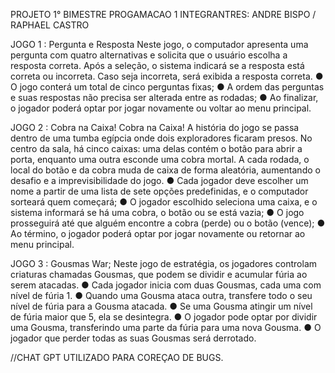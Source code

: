 PROJETO 1° BIMESTRE 
PROGAMACAO 1
INTEGRANTRES: ANDRE BISPO / RAPHAEL CASTRO

JOGO 1 : Pergunta e Resposta
Neste jogo, o computador apresenta uma pergunta com quatro alternativas e
solicita que o usuário escolha a resposta correta. Após a seleção, o sistema
indicará se a resposta está correta ou incorreta. Caso seja incorreta, será
exibida a resposta correta.
● O jogo conterá um total de cinco perguntas fixas;
● A ordem das perguntas e suas respostas não precisa ser alterada entre
as rodadas;
● Ao finalizar, o jogador poderá optar por jogar novamente ou voltar ao
menu principal.


JOGO 2 : Cobra na Caixa!
Cobra na Caixa!
A história do jogo se passa dentro de uma tumba egípcia onde dois
exploradores ficaram presos. No centro da sala, há cinco caixas: uma delas
contém o botão para abrir a porta, enquanto uma outra esconde uma cobra
mortal. A cada rodada, o local do botão e da cobra muda de caixa de forma
aleatória, aumentando o desafio e a imprevisibilidade do jogo.
● Cada jogador deve escolher um nome a partir de uma lista de sete
opções predefinidas, e o computador sorteará quem começará;
● O jogador escolhido seleciona uma caixa, e o sistema informará se há
uma cobra, o botão ou se está vazia;
● O jogo prosseguirá até que alguém encontre a cobra (perde) ou o botão
(vence);
● Ao término, o jogador poderá optar por jogar novamente ou retornar ao
menu principal.


JOGO 3 : Gousmas War; 
Neste jogo de estratégia, os jogadores controlam criaturas chamadas
Gousmas, que podem se dividir e acumular fúria ao serem atacadas.
● Cada jogador inicia com duas Gousmas, cada uma com nível de fúria 1.
● Quando uma Gousma ataca outra, transfere todo o seu nível de fúria
para a Gousma atacada.
● Se uma Gousma atingir um nível de fúria maior que 5, ela se desintegra.
● O jogador pode optar por dividir uma Gousma, transferindo uma parte da
fúria para uma nova Gousma.
● O jogador que perder todas as suas Gousmas será derrotado.


//CHAT GPT UTILIZADO PARA COREÇAO DE BUGS.

